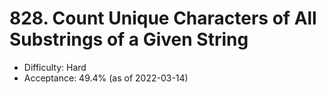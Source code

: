 # 828. Count Unique Characters of All Substrings of a Given String
- Difficulty: Hard
- Acceptance: 49.4% (as of 2022-03-14)
